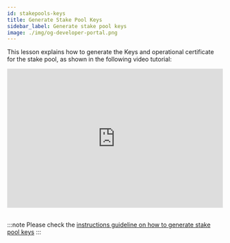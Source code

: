 ```yaml
---
id: stakepools-keys
title: Generate Stake Pool Keys
sidebar_label: Generate stake pool keys
image: ./img/og-developer-portal.png
---
```


This lesson explains how to generate the Keys and operational certificate for the stake pool, as shown in the following video tutorial:

<iframe width="100%" height="325" src="https://www.youtube.com/embed/iZvmTuTiwoI" frameborder="0" allow="accelerometer; autoplay; clipboard-write; encrypted-media; gyroscope; picture-in-picture; fullscreen;"></iframe>
<br/><br/>

:::note
Please check the [instructions guideline on how to generate stake pool keys](../handbook/generate-stake-pool-keys)
:::
